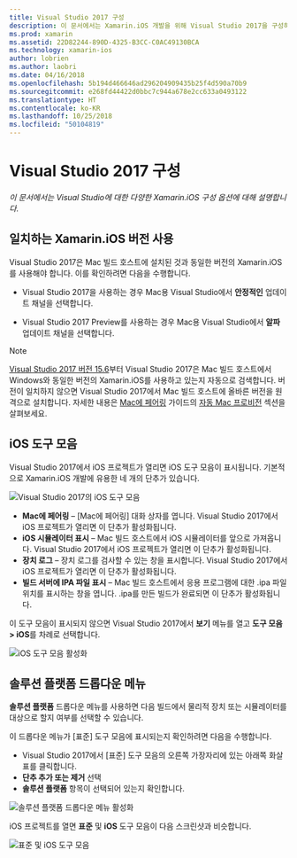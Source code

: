 ```yaml
---
title: Visual Studio 2017 구성
description: 이 문서에서는 Xamarin.iOS 개발을 위해 Visual Studio 2017을 구성하는 방법을 설명합니다. 특히 Xamarin.iOS의 설치된 버전, iOS 도구 모음 및 솔루션 플랫폼 드롭다운 메뉴를 구성하는 방법을 설명합니다.
ms.prod: xamarin
ms.assetid: 22D82244-890D-4325-B3CC-C0AC49130BCA
ms.technology: xamarin-ios
author: lobrien
ms.author: laobri
ms.date: 04/16/2018
ms.openlocfilehash: 5b194d466646ad296204909435b25f4d590a70b9
ms.sourcegitcommit: e268fd44422d0bbc7c944a678e2cc633a0493122
ms.translationtype: HT
ms.contentlocale: ko-KR
ms.lasthandoff: 10/25/2018
ms.locfileid: "50104819"
---
```

# <a name="configuring-visual-studio-2017"></a>Visual Studio 2017 구성

_이 문서에서는 Visual Studio에 대한 다양한 Xamarin.iOS 구성 옵션에 대해 설명합니다._

## <a name="using-matching-xamarinios-versions"></a>일치하는 Xamarin.iOS 버전 사용

Visual Studio 2017은 Mac 빌드 호스트에 설치된 것과 동일한 버전의 Xamarin.iOS를 사용해야 합니다. 이를 확인하려면 다음을 수행합니다.

 - Visual Studio 2017을 사용하는 경우 Mac용 Visual Studio에서 **안정적인** 업데이트 채널을 선택합니다.

 - Visual Studio 2017 Preview를 사용하는 경우 Mac용 Visual Studio에서 **알파** 업데이트 채널을 선택합니다.

> [!NOTE]
> [Visual Studio 2017 버전 15.6](https://docs.microsoft.com/visualstudio/releasenotes/vs2017-relnotes#automatic-macos-provisioning)부터 Visual Studio 2017은 Mac 빌드 호스트에서 Windows와 동일한 버전의 Xamarin.iOS를 사용하고 있는지 자동으로 검색합니다. 버전이 일치하지 않으면 Visual Studio 2017에서 Mac 빌드 호스트에 올바른 버전을 원격으로 설치합니다. 자세한 내용은 [Mac에 페어링](~/ios/get-started/installation/windows/connecting-to-mac/index.md) 가이드의 [자동 Mac 프로비전](~/ios/get-started/installation/windows/connecting-to-mac/index.md#automatic-mac-provisioning) 섹션을 살펴보세요.

## <a name="ios-toolbar"></a>iOS 도구 모음

Visual Studio 2017에서 iOS 프로젝트가 열리면 iOS 도구 모음이 표시됩니다.  기본적으로 Xamarin.iOS 개발에 유용한 네 개의 단추가 있습니다.

![Visual Studio 2017의 iOS 도구 모음](config-options-images/ios-toolbar.png "Visual Studio 2017의 iOS 도구 모음")

- **Mac에 페어링** – [Mac에 페어링] 대화 상자를 엽니다. Visual Studio 2017에서 iOS 프로젝트가 열리면 이 단추가 활성화됩니다.
- **iOS 시뮬레이터 표시** – Mac 빌드 호스트에서 iOS 시뮬레이터를 앞으로 가져옵니다. Visual Studio 2017에서 iOS 프로젝트가 열리면 이 단추가 활성화됩니다.
- **장치 로그** – 장치 로그를 검사할 수 있는 창을 표시합니다. Visual Studio 2017에서 iOS 프로젝트가 열리면 이 단추가 활성화됩니다.
- **빌드 서버에 IPA 파일 표시** – Mac 빌드 호스트에서 응용 프로그램에 대한 .ipa 파일 위치를 표시하는 창을 엽니다. .ipa를 만든 빌드가 완료되면 이 단추가 활성화됩니다.

이 도구 모음이 표시되지 않으면 Visual Studio 2017에서 **보기** 메뉴를 열고 **도구 모음 > iOS**를 차례로 선택합니다.

![iOS 도구 모음 활성화](config-options-images/ios-toolbar-enable.png "iOS 도구 모음 활성화")

## <a name="solution-platforms-drop-down-menu"></a>솔루션 플랫폼 드롭다운 메뉴

**솔루션 플랫폼** 드롭다운 메뉴를 사용하면 다음 빌드에서 물리적 장치 또는 시뮬레이터를 대상으로 할지 여부를 선택할 수 있습니다.

이 드롭다운 메뉴가 [표준] 도구 모음에 표시되는지 확인하려면 다음을 수행합니다.

- Visual Studio 2017에서 [표준] 도구 모음의 오른쪽 가장자리에 있는 아래쪽 화살표를 클릭합니다.
- **단추 추가 또는 제거** 선택 
- **솔루션 플랫폼** 항목이 선택되어 있는지 확인합니다.

![솔루션 플랫폼 드롭다운 메뉴 활성화](config-options-images/solution-platforms-enable.png "솔루션 플랫폼 드롭다운 메뉴 활성화")

iOS 프로젝트를 열면 **표준** 및 **iOS** 도구 모음이 다음 스크린샷과 비슷합니다.

![표준 및 iOS 도구 모음](config-options-images/toolbars.png "표준 및 iOS 도구 모음")


